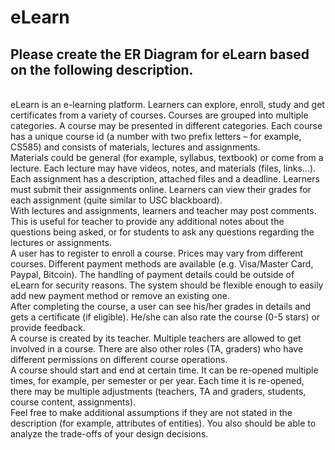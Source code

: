 <h1>eLearn</h1>
<h2>Please create the ER Diagram for eLearn based on the following description.</h2>
<br>eLearn is an e-learning platform. Learners can explore, enroll, study and get certificates from a variety of courses. Courses are grouped into multiple categories. A course may be presented in different categories. Each course has a unique course id (a number with two prefix letters – for example, CS585) and consists of materials, lectures and assignments.
<br>Materials could be general (for example, syllabus, textbook) or come from a lecture. Each lecture may have videos, notes, and materials (files, links...). Each assignment has a description, attached files and a deadline. Learners must submit their assignments online. Learners can view their grades for each assignment (quite similar to USC blackboard).
<br>With lectures and assignments, learners and teacher may post comments. This is useful for teacher to provide any additional notes about the questions being asked, or for students to ask any questions regarding the lectures or assignments.
<br>A user has to register to enroll a course. Prices may vary from different courses. Different payment methods are available (e.g. Visa/Master Card, Paypal, Bitcoin). The handling of payment details could be outside of eLearn for security reasons. The system should be flexible enough to easily add new payment method or remove an existing one.
<br>After completing the course, a user can see his/her grades in details and gets a certificate (if eligible). He/she can also rate the course (0-5 stars) or provide feedback.
<br>A course is created by its teacher. Multiple teachers are allowed to get involved in a course. There are also other roles (TA, graders) who have different permissions on different course operations.
<br>A course should start and end at certain time. It can be re-opened multiple times, for example, per semester or per year. Each time it is re-opened, there may be multiple adjustments (teachers, TA and graders, students, course content, assignments).<br>Feel free to make additional assumptions if they are not stated in the description (for example, attributes of entities). You also should be able to analyze the trade-offs of your design decisions.
